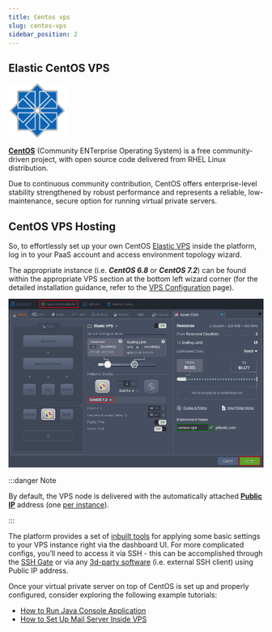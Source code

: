 ```yaml
---
title: Centos vps
slug: centos-vps
sidebar_position: 2
---
```


## Elastic CentOS VPS

<div style={{
    display: 'grid',
    gridTemplateColumns: '0.15fr 1fr'
}}>
<div>

![Locale Dropdown](./img/CentOSVPS/01--centos-vps-logo.png)

</div>

<div>

**[CentOS](https://www.centos.org/)** (Community ENTerprise Operating System) is a free community-driven project, with open source code delivered from RHEL Linux distribution.

Due to continuous community contribution, CentOS offers enterprise-level stability strengthened by robust performance and represents a reliable, low-maintenance, secure option for running virtual private servers.

</div>

</div>

## CentOS VPS Hosting

So, to effortlessly set up your own CentOS [Elastic VPS](/docs/Elastic%20VPS/Elastic%20VPS%20Overview/General%20Information) inside the platform, log in to your PaaS account and access environment topology wizard.

The appropriate instance (i.e. **_CentOS 6.8_** or **_CentOS 7.2_**) can be found within the appropriate VPS section at the bottom left wizard corner (for the detailed installation guidance, refer to the [VPS Configuration](/docs/Elastic%20VPS/Elastic%20VPS%20Management/VPS%20Configuration) page).

<div style={{
    display:'flex',
    justifyContent: 'center',
    margin: '0 0 1rem 0'
}}>

![Locale Dropdown](./img/CentOSVPS/02-create-centos-vps-.png)

</div>

:::danger Note

By default, the VPS node is delivered with the automatically attached [**Public IP**](/docs/ApplicationSetting/External%20Access%20To%20Applications/Public%20IP) address (one [per instance](/docs/ApplicationSetting/Scaling%20And%20Clustering/Horizontal%20Scaling)).

:::

The platform provides a set of [inbuilt tools](/docs/Elastic%20VPS/Elastic%20VPS%20Management/VPS%20Configuration#elastic-vps-inbuilt-tools) for applying some basic settings to your VPS instance right via the dashboard UI. For more complicated configs, you’ll need to access it via SSH - this can be accomplished through the [SSH Gate](/docs/Elastic%20VPS/Elastic%20VPS%20Management/Linux%20VPS%20Access%20via%20SSH%20Gate) or via any [3d-party software](/docs/Elastic%20VPS/Elastic%20VPS%20Management/Linux%20VPS%20Access%20via%20Public%20IP) (i.e. external SSH client) using Public IP address.

Once your virtual private server on top of CentOS is set up and properly configured, consider exploring the following example tutorials:

- [How to Run Java Console Application](/docs/Elastic%20VPS/Linux%20VPS%20Use%20Cases/Run%20Java%20Console%20Application)
- [How to Set Up Mail Server Inside VPS](/docs/Elastic%20VPS/Linux%20VPS%20Use%20Cases/Setting%20Mail%20Server%20Inside%20VPS)
